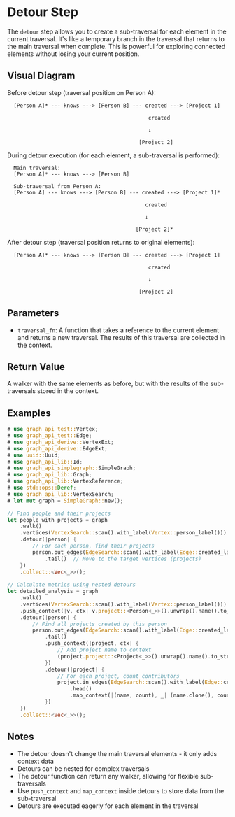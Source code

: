 # Detour Step

The `detour` step allows you to create a sub-traversal for each element in the current traversal. It's like a temporary branch in the traversal that returns to the main traversal when complete. This is powerful for exploring connected elements without losing your current position.

## Visual Diagram

Before detour step (traversal position on Person A):
```text
  [Person A]* --- knows ---> [Person B] --- created ---> [Project 1]
                                             
                                             created
                                             
                                             ↓
                                          
                                          [Project 2]
```

During detour execution (for each element, a sub-traversal is performed):
```text
  Main traversal:
  [Person A]* --- knows ---> [Person B]
  
  Sub-traversal from Person A:
  [Person A] --- knows ---> [Person B] --- created ---> [Project 1]*
                                            
                                            created
                                            
                                            ↓
                                          
                                         [Project 2]*
```

After detour step (traversal position returns to original elements):
```text
  [Person A]* --- knows ---> [Person B] --- created ---> [Project 1]
                                             
                                             created
                                             
                                             ↓
                                          
                                          [Project 2]
```

## Parameters

- `traversal_fn`: A function that takes a reference to the current element and returns a new traversal. The results of this traversal are collected in the context.

## Return Value

A walker with the same elements as before, but with the results of the sub-traversals stored in the context.

## Examples

```rust
# use graph_api_test::Vertex;
# use graph_api_test::Edge;
# use graph_api_derive::VertexExt;
# use graph_api_derive::EdgeExt;
# use uuid::Uuid;
# use graph_api_lib::Id;
# use graph_api_simplegraph::SimpleGraph;
# use graph_api_lib::Graph;
# use graph_api_lib::VertexReference;
# use std::ops::Deref;
# use graph_api_lib::VertexSearch;
# let mut graph = SimpleGraph::new();

// Find people and their projects
let people_with_projects = graph
    .walk()
    .vertices(VertexSearch::scan().with_label(Vertex::person_label()))
    .detour(|person| {
        // For each person, find their projects
        person.out_edges(EdgeSearch::scan().with_label(Edge::created_label()))
            .tail()  // Move to the target vertices (projects)
    })
    .collect::<Vec<_>>();
    
// Calculate metrics using nested detours
let detailed_analysis = graph
    .walk()
    .vertices(VertexSearch::scan().with_label(Vertex::person_label()))
    .push_context(|v, ctx| v.project::<Person<_>>().unwrap().name().to_string())
    .detour(|person| {
        // Find all projects created by this person
        person.out_edges(EdgeSearch::scan().with_label(Edge::created_label()))
            .tail()
            .push_context(|project, ctx| {
                // Add project name to context
                (project.project::<Project<_>>().unwrap().name().to_string(), 0)
            })
            .detour(|project| {
                // For each project, count contributors
                project.in_edges(EdgeSearch::scan().with_label(Edge::created_label()))
                    .head()
                    .map_context(|(name, count), _| (name.clone(), count + 1))
            })
    })
    .collect::<Vec<_>>();
```

## Notes

- The detour doesn't change the main traversal elements - it only adds context data
- Detours can be nested for complex traversals
- The detour function can return any walker, allowing for flexible sub-traversals
- Use `push_context` and `map_context` inside detours to store data from the sub-traversal
- Detours are executed eagerly for each element in the traversal
